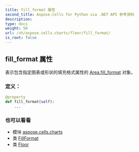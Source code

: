 ```yaml
---
title: fill_format 属性
second_title: Aspose.Cells for Python via .NET API 参考资料
description:
type: docs
weight: 50
url: /zh/aspose.cells.charts/floor/fill_format/
is_root: false
---
```

## fill_format 属性

表示包含指定图表或形状的填充格式属性的 [Area.fill_format](/cells/python-net/zh/aspose.cells.drawing/area#fill_format) 对象。
### 定义：
```python
@property
def fill_format(self):
    ...
```

### 也可以看看
* 模块 [aspose.cells.charts](../../)
* 类 [FillFormat](/cells/python-net/zh/aspose.cells.drawing/fillformat)
* 类 [Floor](/cells/python-net/zh/aspose.cells.charts/floor)
